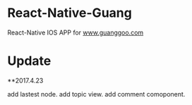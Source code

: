 # React-Native-Guang

React-Native IOS APP for www.guanggoo.com

# Update

**2017.4.23 

add lastest node.
add topic view.
add comment comoponent.
